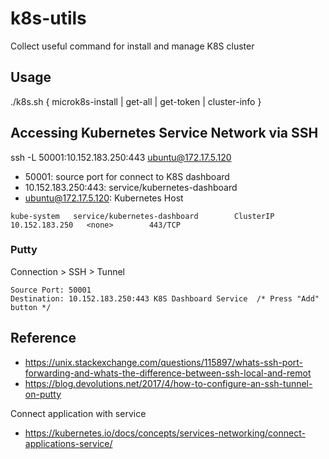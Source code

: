 # k8s-utils
Collect useful command for install and manage K8S cluster

## Usage
./k8s.sh { microk8s-install | get-all | get-token | cluster-info }

## Accessing Kubernetes Service Network via SSH
ssh -L 50001:10.152.183.250:443 ubuntu@172.17.5.120

- 50001: source port for connect to K8S dashboard
- 10.152.183.250:443: service/kubernetes-dashboard
- ubuntu@172.17.5.120: Kubernetes Host 
```
kube-system   service/kubernetes-dashboard        ClusterIP   10.152.183.250   <none>        443/TCP
```

### Putty
Connection > SSH > Tunnel
```
Source Port: 50001
Destination: 10.152.183.250:443 K8S Dashboard Service  /* Press "Add" button */
```

## Reference
- https://unix.stackexchange.com/questions/115897/whats-ssh-port-forwarding-and-whats-the-difference-between-ssh-local-and-remot
- https://blog.devolutions.net/2017/4/how-to-configure-an-ssh-tunnel-on-putty

Connect application with service
- https://kubernetes.io/docs/concepts/services-networking/connect-applications-service/
